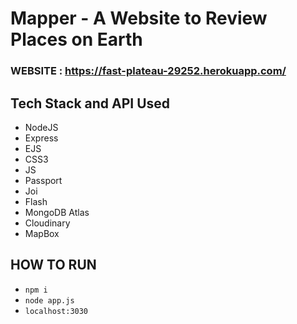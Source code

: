 # Mapper - A Website to Review Places on Earth

### WEBSITE : https://fast-plateau-29252.herokuapp.com/

## Tech Stack and API Used

* NodeJS
* Express
* EJS
* CSS3
* JS
* Passport
* Joi
* Flash
* MongoDB Atlas
* Cloudinary
* MapBox

## HOW TO RUN
* `npm i`
* `node app.js` 
* `localhost:3030`
